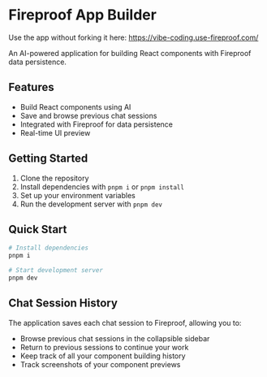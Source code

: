 # Fireproof App Builder

Use the app without forking it here: https://vibe-coding.use-fireproof.com/

An AI-powered application for building React components with Fireproof data persistence.

## Features

- Build React components using AI
- Save and browse previous chat sessions
- Integrated with Fireproof for data persistence
- Real-time UI preview

## Getting Started

1. Clone the repository
2. Install dependencies with `pnpm i` or `pnpm install`
3. Set up your environment variables
4. Run the development server with `pnpm dev`

## Quick Start

```bash
# Install dependencies
pnpm i

# Start development server
pnpm dev
```

## Chat Session History

The application saves each chat session to Fireproof, allowing you to:

- Browse previous chat sessions in the collapsible sidebar
- Return to previous sessions to continue your work
- Keep track of all your component building history
- Track screenshots of your component previews
